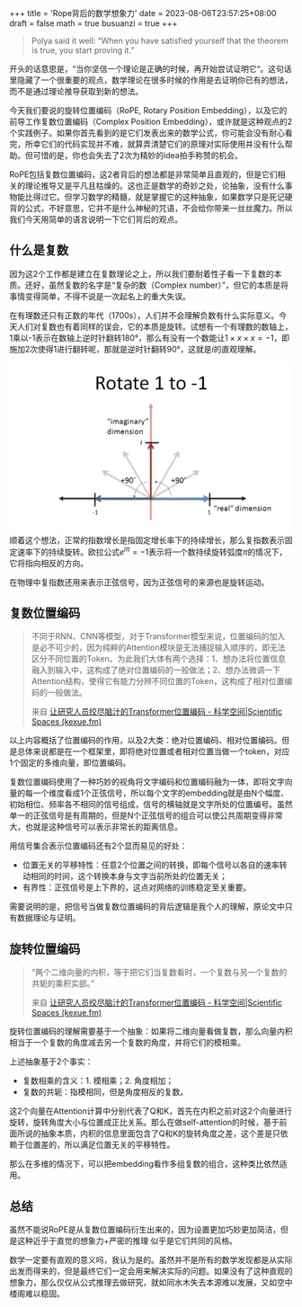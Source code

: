 +++
title = 'Rope背后的数学想象力'
date = 2023-08-06T23:57:25+08:00
draft = false
math = true
busuanzi = true
+++

> Polya said it well: “When you have satisfied yourself that the theorem is true, you start proving it.”

开头的话意思是，“当你坚信一个理论是正确的时候，再开始尝试证明它“。这句话里隐藏了一个很重要的观点，数学理论在很多时候的作用是去证明你已有的想法，而不是通过理论推导获取到新的想法。

今天我们要说的旋转位置编码（RoPE, Rotary Position Embedding），以及它的前导工作复数位置编码（Complex Position Embedding），或许就是这种观点的2个实践例子。如果你首先看到的是它们发表出来的数学公式，你可能会没有耐心看完，所幸它们的代码实现并不难，就算弄清楚它们的原理对实际使用并没有什么帮助。但可惜的是，你也会失去了2次为精妙的idea拍手称赞的机会。

RoPE包括复数位置编码，这2者背后的想法都是非常简单且直观的，但是它们相关的理论推导又是平凡且枯燥的。这也正是数学的奇妙之处，论抽象，没有什么事物能比得过它。但学习数学的精髓，就是掌握它的这种抽象，如果数学只是死记硬背的公式，不好意思，它并不是什么神秘的咒语，不会给你带来一丝丝魔力。所以我们今天用简单的语言说明一下它们背后的观点。

## 什么是复数

因为这2个工作都是建立在复数理论之上，所以我们要耐着性子看一下复数的本质。还好，虽然复数的名字是“复杂的数（Complex number）”，但它的本质是将事情变得简单，不得不说是一次起名上的重大失误。

在有理数还只有正数的年代（1700s），人们并不会理解负数有什么实际意义。今天人们对复数也有着同样的误会，它的本质是旋转。试想有一个有理数的数轴上，1乘以-1表示在数轴上逆时针翻转180°，那么有没有一个数能让$1\times x \times x=-1$，即施加2次使得1进行翻转呢，那就是逆时针翻转90°，这就是$i$的直观理解。

![image-20240424164356874](https://raw.githubusercontent.com/AllenChennn/picgo-repo/master/image-20240424164356874.png)
顺着这个想法，正常的指数增长是指固定增长率下的持续增长，那么复指数表示固定速率下的持续旋转。欧拉公式$e^{i\pi}=-1$表示将一个数持续旋转弧度$\pi$的情况下，它将指向相反的方向。

在物理中复指数还用来表示正弦信号，因为正弦信号的来源也是旋转运动。

## 复数位置编码

> 不同于RNN、CNN等模型，对于Transformer模型来说，位置编码的加入是必不可少的，因为纯粹的Attention模块是无法捕捉输入顺序的，即无法区分不同位置的Token。为此我们大体有两个选择：1、想办法将位置信息融入到输入中，这构成了绝对位置编码的一般做法；2、想办法微调一下Attention结构，使得它有能力分辨不同位置的Token，这构成了相对位置编码的一般做法。
>
> 来自 [让研究人员绞尽脑汁的Transformer位置编码 - 科学空间|Scientific Spaces (kexue.fm)](https://kexue.fm/archives/8130)

以上内容概括了位置编码的作用，以及2大类：绝对位置编码、相对位置编码。但是总体来说都是在一个框架里，即将绝对位置或者相对位置当做一个token，对应1个固定的多维向量，即位置编码。

复数位置编码使用了一种巧妙的视角将文字编码和位置编码融为一体，即将文字向量的每一个维度看成1个正弦信号，所以每个文字的embedding就是由N个幅度、初始相位、频率各不相同的信号组成，信号的横轴就是文字所处的位置编号。虽然单一的正弦信号是有周期的，但是N个正弦信号的组合可以使公共周期变得非常大，也就是这种信号可以表示非常长的距离信息。

用信号集合表示位置编码还有2个显而易见的好处：

-   位置无关的平移特性：任意2个位置之间的转换，即每个信号以各自的速率转动相同的时间，这个转换本身与文字当前所处的位置无关；
-   有界性：正弦信号是上下界的，这点对网络的训练稳定至关重要。

需要说明的是，把信号当做复数位置编码的背后逻辑是我个人的理解，原论文中只有数据理论与证明。

## 旋转位置编码

> “两个二维向量的内积，等于把它们当复数看时，一个复数与另一个复数的共轭的乘积实部。”
> 
> 来自 [让研究人员绞尽脑汁的Transformer位置编码 - 科学空间|Scientific Spaces (kexue.fm)](https://kexue.fm/archives/8130)

旋转位置编码的理解需要基于一个抽象：如果将二维向量看做复数，那么向量内积相当于一个复数的角度减去另一个复数的角度，并将它们的模相乘。

上述抽象基于2个事实：

-   复数相乘的含义：1. 模相乘；2. 角度相加；
-   复数的共轭：指模相同，但是角度相反的复数。

这2个向量在Attention计算中分别代表了Q和K，首先在内积之前对这2个向量进行旋转，旋转角度大小与位置成正比关系。那么在做self-attention的时候，基于前面所说的抽象本质，内积的信息里面包含了Q和K的旋转角度之差，这个差是只依赖于位置差的，所以满足位置无关的平移特性。

那么在多维的情况下，可以把embedding看作多组复数的组合，这种类比依然适用。

## 总结

虽然不能说RoPE是从复数位置编码衍生出来的，因为设置更加巧妙更加简洁，但是这种近乎于直觉的想象力+严密的推理 似乎是它们共同的风格。

数学一定要有直观的意义吗，我认为是的。虽然并不是所有的数学发现都是从实际出发而得来的，但是最终它们一定会用来解决实际的问题。如果没有了这种直观的想象力，那么仅仅从公式推理去做研究，就如同水木失去本源难以发展，又如空中楼阁难以稳固。